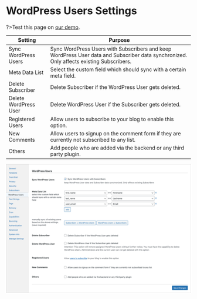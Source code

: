 # WordPress Users Settings

?>Test this page on [our demo](https://demo2.mailster.co/wp-admin/edit.php?post_type=newsletter&page=mailster_settings#wordpress-users).

| Setting               | Purpose                                                                                                                                 |
| --------------------- | --------------------------------------------------------------------------------------------------------------------------------------- |
| Sync WordPress Users  | Sync WordPress Users with Subscribers and keep WordPress User data and Subscriber data synchronized. Only affects existing Subscribers. |
| Meta Data List        | Select the custom field which should sync with a certain meta field.                                                                    |
| Delete Subscriber     | Delete Subscriber if the WordPress User gets deleted.                                                                                   |
| Delete WordPress User | Delete WordPress User if the Subscriber gets deleted.                                                                                   |
| Registered Users      | Allow users to subscribe to your blog to enable this option.                                                                            |
| New Comments          | Allow users to signup on the comment form if they are currently not subscribed to any list.                                             |
| Others                | Add people who are added via the backend or any third party plugin.                                                                     |

![WordPress Users Settings Screen](/assets/settings-wordpress-users.png)
